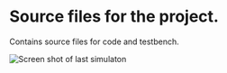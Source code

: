 # Source files for the project.

Contains source files for code and testbench.


<p><img src "https://github.com/aviborn2fly/4_way_set-associative_cache/raw/master/src_m/cad2_screenshot.png" alt="Screen shot of last simulaton">
